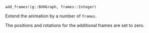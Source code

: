 ```
add_frames!(g::BVHGraph, frames::Integer)
```

Extend the animation by a number of `frames`.

The positions and rotations for the additional frames are set to zero.
